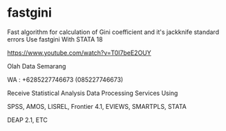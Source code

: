 # fastgini
Fast algorithm for calculation of Gini coefficient and it's jackknife standard errors Use fastgini With STATA 18

https://www.youtube.com/watch?v=T0I7beE2OUY

Olah Data Semarang

WA : +6285227746673 (085227746673)

Receive Statistical Analysis Data Processing Services Using

SPSS, AMOS, LISREL, Frontier 4.1, EVIEWS, SMARTPLS, STATA

DEAP 2.1, ETC
